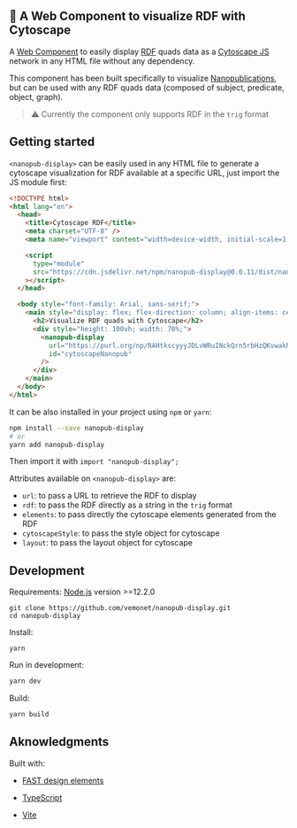 ## 🧬 A Web Component to visualize RDF with Cytoscape

A [Web Component](https://www.webcomponents.org/introduction) to easily display [RDF](https://www.w3.org/RDF/) quads data as a [Cytoscape JS](https://js.cytoscape.org/) network in any HTML file without any dependency.

This component has been built specifically to visualize [Nanopublications](https://nanopub.net/), but can be used with any RDF quads data (composed of subject, predicate, object, graph).

> ⚠️ Currently the component only supports RDF in the `trig` format

## Getting started

`<nanopub-display>` can be easily used in any HTML file to generate a cytoscape visualization for RDF available at a specific URL, just import the JS module first:

```html
<!DOCTYPE html>
<html lang="en">
  <head>
    <title>Cytoscape RDF</title>
    <meta charset="UTF-8" />
    <meta name="viewport" content="width=device-width, initial-scale=1.0" />

    <script
      type="module"
      src="https://cdn.jsdelivr.net/npm/nanopub-display@0.0.11/dist/nanopub-display.min.js"
    ></script>
  </head>

  <body style="font-family: Arial, sans-serif;">
    <main style="display: flex; flex-direction: column; align-items: center;">
      <h2>Visualize RDF quads with Cytoscape</h2>
      <div style="height: 100vh; width: 70%;">
        <nanopub-display
          url="https://purl.org/np/RAHtkscyyyJDLvWRuINckQrn5rbHzQKvwakNVC3fmRzGU.trig"
          id="cytoscapeNanopub"
        />
      </div>
    </main>
  </body>
</html>
```

It can be also installed in your project using `npm` or `yarn`:

```bash
npm install --save nanopub-display
# or
yarn add nanopub-display
```

Then import it with `import "nanopub-display";`

Attributes available on `<nanopub-display>` are:

- `url`: to pass a URL to retrieve the RDF to display
- `rdf`: to pass the RDF directly as a string in the `trig` format
- `elements`: to pass directly the cytoscape elements generated from the RDF
- `cytoscapeStyle`: to pass the style object for cytoscape
- `layout`: to pass the layout object for cytoscape

## Development

Requirements: [Node.js](https://nodejs.org/) version >=12.2.0

```shell
git clone https://github.com/vemonet/nanopub-display.git
cd nanopub-display
```

Install:

```shell
yarn
```

Run in development:

```bash
yarn dev
```

Build:

```bash
yarn build
```

## Aknowledgments

Built with:

- [FAST design elements](https://www.fast.design/)

- [TypeScript](https://www.typescriptlang.org/)

- [Vite](https://vitejs.dev/)
